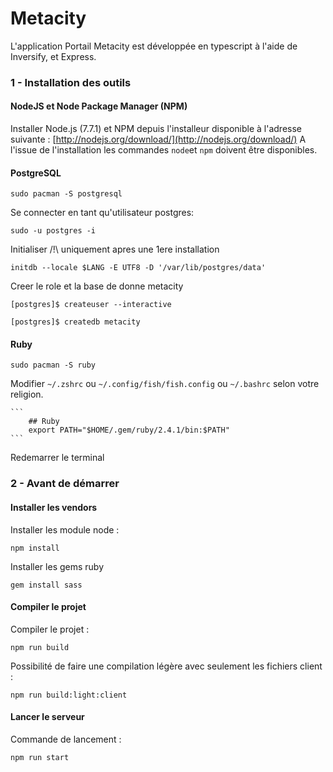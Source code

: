 #  Metacity

L'application Portail Metacity est développée en typescript à l'aide de Inversify, et Express.

### 1 - Installation des outils
	
#### NodeJS et Node Package Manager (NPM)

Installer Node.js (7.7.1) et NPM depuis l'installeur disponible à l'adresse suivante : [http://nodejs.org/download/](http://nodejs.org/download/)
A l'issue de l'installation les commandes `node`et `npm` doivent être disponibles.

#### PostgreSQL

    sudo pacman -S postgresql

Se connecter en tant qu'utilisateur postgres:

    sudo -u postgres -i
    
Initialiser /!\ uniquement apres une 1ere installation

    initdb --locale $LANG -E UTF8 -D '/var/lib/postgres/data'
    
Creer le role et la base de donne metacity

    [postgres]$ createuser --interactive
    
    [postgres]$ createdb metacity

#### Ruby

    sudo pacman -S ruby
    
Modifier `~/.zshrc` ou `~/.config/fish/fish.config` ou `~/.bashrc` selon votre religion.

    ```
        ## Ruby
        export PATH="$HOME/.gem/ruby/2.4.1/bin:$PATH"
    ```
    
Redemarrer le terminal

### 2 - Avant de démarrer

#### Installer les vendors

Installer les module node :

    npm install
    
Installer les gems ruby

    gem install sass
	
#### Compiler le projet

Compiler le projet :

    npm run build

Possibilité de faire une compilation légère avec seulement les fichiers client : 

    npm run build:light:client

#### Lancer le serveur

Commande de lancement :

	npm run start
